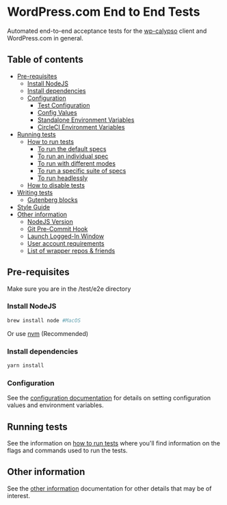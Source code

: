 # WordPress.com End to End Tests

Automated end-to-end acceptance tests for the [wp-calypso](https://github.com/Automattic/wp-calypso) client and WordPress.com in general.

## Table of contents

- [Pre-requisites](#pre-requisites)
  - [Install NodeJS](#install-nodejs)
  - [Install dependencies](#install-dependencies)
  - [Configuration](docs/config.md#configuration)
    - [Test Configuration](docs/config.md#test-configuration)
    - [Config Values](docs/config.md#config-values)
    - [Standalone Environment Variables](docs/config.md#standalone-environment-variables)
    - [CircleCI Environment Variables](docs/config.md#circleci-environment-variables)
- [Running tests](#running-tests)
  - [How to run tests](docs/running-tests.md)
    - [To run the default specs](docs/running-tests.md#to-run-the-default-specs-in-parallel-in-default-browser-sizes---mobile-and-desktop)
    - [To run an individual spec](docs/running-tests.md#to-run-an-individual-spec)
    - [To run with different modes](docs/running-tests.md#to-run-with-different-modes)
    - [To run a specific suite of specs](docs/running-tests.md#to-run-a-specific-suite-of-specs)
    - [To run headlessly](docs/running-tests.md#to-run-headlessly)
  - [How to disable tests](docs/disabling-tests.md)
- [Writing tests](#)
  - [Gutenberg blocks](docs/gutenberg.md)
- [Style Guide](docs/style-guide.md)
- [Other information](#other-information)
  - [NodeJS Version](docs/miscellaneous.md#nodejs-version)
  - [Git Pre-Commit Hook](docs/miscellaneous.md#git-pre-commit-hook)
  - [Launch Logged-In Window](docs/miscellaneous.md#launch-logged-in-window)
  - [User account requirements](docs/miscellaneous.md#user-account-requirements)
  - [List of wrapper repos & friends](docs/miscellaneous.md#list-of-wrapper-repos--friends)

## Pre-requisites

Make sure you are in the /test/e2e directory

### Install NodeJS

```bash
brew install node #MacOS
```

Or use [nvm](https://github.com/creationix/nvm) (Recommended)

### Install dependencies

```bash
yarn install
```

### Configuration

See the [configuration documentation](docs/config.md) for details on setting configuration values and environment variables.

## Running tests

See the information on [how to run tests](docs/running-tests.md) where you'll find information on the flags and commands used to run the tests.

## Other information

See the [other information](docs/miscellaneous.md) documentation for other details that may be of interest.
